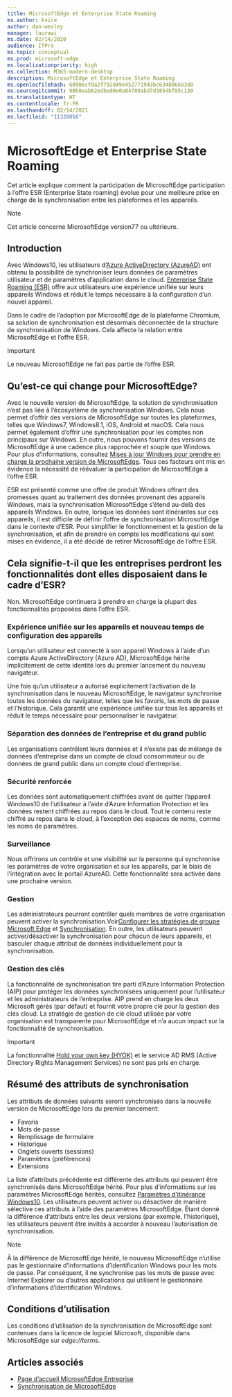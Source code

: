 ```yaml
---
title: MicrosoftEdge et Enterprise State Roaming
ms.author: kvice
author: dan-wesley
manager: laurawi
ms.date: 02/14/2020
audience: ITPro
ms.topic: conceptual
ms.prod: microsoft-edge
ms.localizationpriority: high
ms.collection: M365-modern-desktop
description: MicrosoftEdge et Enterprise State Roaming
ms.openlocfilehash: 6090ecfda2f792d49e452771943bc6348066a3d8
ms.sourcegitcommit: 90b8eab62edbed0e0a84780abd7d3854bf95c130
ms.translationtype: HT
ms.contentlocale: fr-FR
ms.lasthandoff: 02/14/2021
ms.locfileid: "11328056"
---
```

# MicrosoftEdge et Enterprise State Roaming

Cet article explique comment la participation de MicrosoftEdge participation à l’offre ESR (Enterprise State roaming) évolue pour une meilleure prise en charge de la synchronisation entre les plateformes et les appareils.

> [!NOTE]
> Cet article concerne MicrosoftEdge version77 ou ultérieure.

## Introduction

Avec Windows10, les utilisateurs d’[Azure ActiveDirectory (AzureAD)](https://docs.microsoft.com/azure/active-directory/fundamentals/active-directory-whatis) ont obtenu la possibilité de synchroniser leurs données de paramètres utilisateur et de paramètres d’application dans le cloud. [Enterprise State Roaming (ESR)](https://docs.microsoft.com/azure/active-directory/devices/enterprise-state-roaming-overview) offre aux utilisateurs une expérience unifiée sur leurs appareils Windows et réduit le temps nécessaire à la configuration d’un nouvel appareil.

Dans le cadre de l’adoption par MicrosoftEdge de la plateforme Chromium, sa solution de synchronisation est désormais déconnectée de la structure de synchronisation de Windows. Cela affecte la relation entre MicrosoftEdge et l’offre ESR.

> [!IMPORTANT]
> Le nouveau MicrosoftEdge ne fait pas partie de l’offre ESR.

## Qu’est-ce qui change pour MicrosoftEdge?

Avec le nouvelle version de MicrosoftEdge, la solution de synchronisation n’est pas liée à l’écosystème de synchronisation Windows. Cela nous permet d’offrir des versions de MicrosoftEdge sur toutes les plateformes, telles que Windows7, Windows8.1, iOS, Android et macOS. Cela nous permet également d’offrir une synchronisation pour les comptes non principaux sur Windows. En outre, nous pouvons fournir des versions de MicrosoftEdge à une cadence plus rapprochée et souple que Windows. Pour plus d’informations, consultez [Mises à jour Windows pour prendre en charge la prochaine version de MicrosoftEdge](microsoft-edge-sysupdate-windows-updates.md). Tous ces facteurs ont mis en évidence la nécessité de réévaluer la participation de MicrosoftEdge à l’offre ESR.

ESR est présenté comme une offre de produit Windows offrant des promesses quant au traitement des données provenant des appareils Windows, mais la synchronisation MicrosoftEdge s’étend au-delà des appareils Windows. En outre, lorsque les données sont itinérantes sur ces appareils, il est difficile de définir l’offre de synchronisation MicrosoftEdge dans le contexte d’ESR. Pour simplifier le fonctionnement et la gestion de la synchronisation, et afin de prendre en compte les modifications qui sont mises en évidence, il a été décidé de retirer MicrosoftEdge de l’offre ESR.

## Cela signifie-t-il que les entreprises perdront les fonctionnalités dont elles disposaient dans le cadre d’ESR?

Non. MicrosoftEdge continuera à prendre en charge la plupart des fonctionnalités proposées dans l’offre ESR.

### Expérience unifiée sur les appareils et nouveau temps de configuration des appareils

Lorsqu’un utilisateur est connecté à son appareil Windows à l’aide d’un compte Azure ActiveDirectory (Azure AD), MicrosoftEdge hérite implicitement de cette identité lors du premier lancement du nouveau navigateur.

Une fois qu’un utilisateur a autorisé explicitement l’activation de la synchronisation dans le nouveau MicrosoftEdge, le navigateur synchronise toutes les données du navigateur, telles que les favoris, les mots de passe et l’historique. Cela garantit une expérience unifiée sur tous les appareils et réduit le temps nécessaire pour personnaliser le navigateur.

### Séparation des données de l’entreprise et du grand public

Les organisations contrôlent leurs données et il n’existe pas de mélange de données d’entreprise dans un compte de cloud consommateur ou de données de grand public dans un compte cloud d’entreprise.

### Sécurité renforcée

Les données sont automatiquement chiffrées avant de quitter l’appareil Windows10 de l’utilisateur à l’aide d’Azure Information Protection et les données restent chiffrées au repos dans le cloud. Tout le contenu reste chiffré au repos dans le cloud, à l’exception des espaces de noms, comme les noms de paramètres.

### Surveillance

Nous offrirons un contrôle et une visibilité sur la personne qui synchronise les paramètres de votre organisation et sur les appareils, par le biais de l’intégration avec le portail AzureAD. Cette fonctionnalité sera activée dans une prochaine version.

### Gestion

Les administrateurs pourront contrôler quels membres de votre organisation peuvent activer la synchronisation.Voir[Configurer les stratégies de groupe Microsoft Edge](microsoft-edge-enterprise-sync.md#configure-microsoft-edge-sync) et [ Synchronisation](microsoft-edge-enterprise-sync.md#sync-group-policies). En outre, les utilisateurs peuvent activer/désactiver la synchronisation pour chacun de leurs appareils, et basculer chaque attribut de données individuellement pour la synchronisation.

### Gestion des clés

La fonctionnalité de synchronisation tire parti d’Azure Information Protection (AIP) pour protéger les données synchronisées uniquement pour l’utilisateur et les administrateurs de l’entreprise. AIP prend en charge les deux Microsoft gérés (par défaut) et fournit votre propre clé pour la gestion des clés cloud. La stratégie de gestion de clé cloud utilisée par votre organisation est transparente pour MicrosoftEdge et n’a aucun impact sur la fonctionnalité de synchronisation.

> [!IMPORTANT]
> La fonctionnalité [Hold your own key (HYOK)](https://docs.microsoft.com/azure/information-protection/configure-adrms-restrictions) et le service AD RMS (Active Directory Rights Management Services) ne sont pas pris en charge.

## Résumé des attributs de synchronisation

Les attributs de données suivants seront synchronisés dans la nouvelle version de MicrosoftEdge lors du premier lancement:

- Favoris
- Mots de passe
- Remplissage de formulaire
- Historique
- Onglets ouverts (sessions)
- Paramètres (préférences)
- Extensions

La liste d’attributs précédente est différente des attributs qui peuvent être synchronisés dans MicrosoftEdge hérité. Pour plus d’informations sur les paramètres MicrosoftEdge hérités, consultez [Paramètres d’itinérance Windows10](https://docs.microsoft.com/azure/active-directory/devices/enterprise-state-roaming-windows-settings-reference). Les utilisateurs peuvent activer ou désactiver de manière sélective ces attributs à l’aide des paramètres MicrosoftEdge. Étant donné la différence d’attributs entre les deux versions (par exemple, l’historique), les utilisateurs peuvent être invités à accorder à nouveau l’autorisation de synchronisation.

> [!NOTE]
> À la différence de MicrosoftEdge hérité, le nouveau MicrosoftEdge n’utilise pas le gestionnaire d’informations d’identification Windows pour les mots de passe. Par conséquent, il ne synchronise pas les mots de passe avec Internet Explorer ou d’autres applications qui utilisent le gestionnaire d’informations d’identification Windows.

## Conditions d’utilisation

Les conditions d’utilisation de la synchronisation de MicrosoftEdge sont contenues dans la licence de logiciel Microsoft, disponible dans MicrosoftEdge sur *edge://terms*.

## Articles associés

- [Page d’accueil MicrosoftEdge Entreprise](https://aka.ms/EdgeEnterprise)
- [Synchronisation de MicrosoftEdge](microsoft-edge-enterprise-sync.md)